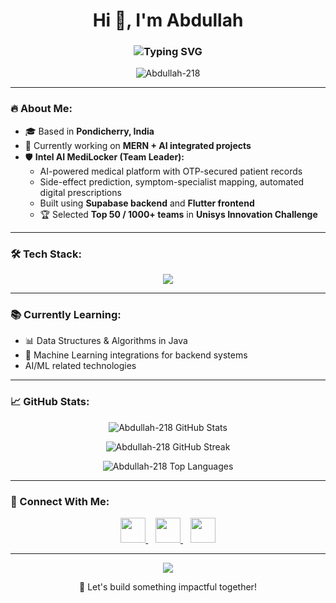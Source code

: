 <h1 align="center">
  Hi 👋, I'm Abdullah
</h1>

<h3 align="center">
  <img src="https://readme-typing-svg.demolab.com?font=Fira+Code&size=24&pause=1000&color=F7F7F7&center=true&vCenter=true&width=435&lines=Passionate+Backend+Developer;MERN+Stack+Engineer;AI+%26+ML+Enthusiast" alt="Typing SVG" />
</h3>

<p align="center">
  <img src="https://komarev.com/ghpvc/?username=Abdullah-218&label=Profile%20views&color=0e75b6&style=flat" alt="Abdullah-218" />
</p>

---

### 🔥 About Me:
- 🎓 Based in **Pondicherry, India**
- 🚀 Currently working on **MERN + AI integrated projects**
- 🛡️ **Intel AI MediLocker (Team Leader):**
   - AI-powered medical platform with OTP-secured patient records
   - Side-effect prediction, symptom-specialist mapping, automated digital prescriptions
   - Built using **Supabase backend** and **Flutter frontend**
   - 🏆 Selected **Top 50 / 1000+ teams** in **Unisys Innovation Challenge**

---

### 🛠️ Tech Stack:
<p align="center">
  <img src="https://skillicons.dev/icons?i=java,cpp,js,react,nodejs,express,flask,django,mongodb,mysql,git,github,postman,linux,visualstudio" />
</p>

---

### 📚 Currently Learning:
- 📊 Data Structures & Algorithms in Java
- 🤖 Machine Learning integrations for backend systems
- AI/ML related technologies

---

### 📈 GitHub Stats:
<p align="center">
  <img src="https://github-readme-stats.vercel.app/api?username=Abdullah-218&show_icons=true&theme=dark&hide_border=true&count_private=true&include_all_commits=true" alt="Abdullah-218 GitHub Stats"/>
</p>
<p align="center">
  <img src="https://github-readme-streak-stats.herokuapp.com/?user=Abdullah-218&theme=dark&hide_border=true" alt="Abdullah-218 GitHub Streak"/>
</p>
<p align="center">
  <img src="https://github-readme-stats.vercel.app/api/top-langs/?username=Abdullah-218&layout=compact&theme=dark&hide_border=true" alt="Abdullah-218 Top Languages"/>
</p>

---

### 🔗 Connect With Me:
<p align="center">
  <a href="http://www.linkedin.com/in/abdullahxdev" target="_blank">
    <img src="https://img.shields.io/badge/LinkedIn-0077B5?style=for-the-badge&logo=linkedin&logoColor=white" height="40px"/>
  </a>
  &nbsp;&nbsp;
  <a href="https://leetcode.com/u/abdullxh_08/" target="_blank">
    <img src="https://img.shields.io/badge/LeetCode-FFA116?style=for-the-badge&logo=leetcode&logoColor=black" height="40px"/>
  </a>
  &nbsp;&nbsp;
  <a href="mailto:abdullahoffl2005@gmail.com">
    <img src="https://img.shields.io/badge/Gmail-D14836?style=for-the-badge&logo=gmail&logoColor=white" height="40px"/>
  </a>
</p>

---

<p align="center">
  <img src="https://capsule-render.vercel.app/api?type=waving&color=0e75b6&height=150&section=footer"/>
</p>

<p align="center">
  🚀 Let's build something impactful together!
</p>
